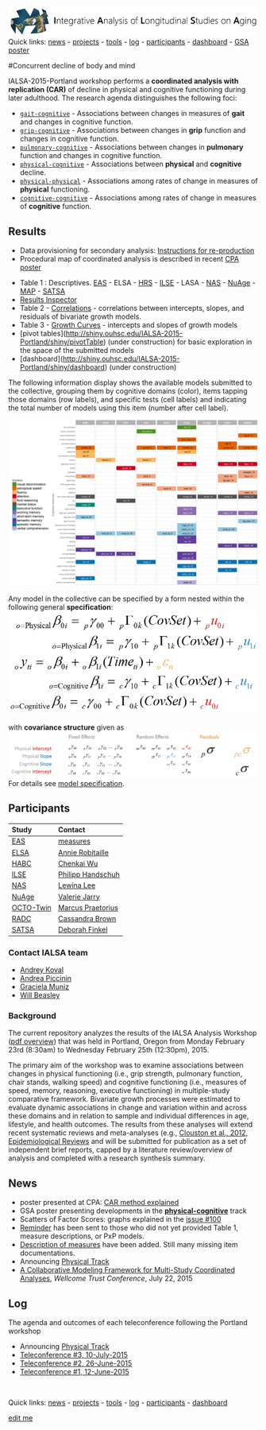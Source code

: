 
[![logl](libs/images/ialsa_long.png)](http://www.ialsa.org/)
Quick links: [news](#news)  -  [projects](#projects)  -  [tools](#tools)  -  [log](#log)  -  [participants](#participants)  -  [dashboard](http://shiny.ouhsc.edu/IALSA-2015-Portland/shiny/dashboard)  -  [GSA poster](https://github.com/IALSA/IALSA-2015-Portland/blob/master/projects/physical-cognitive/gsa_poster.md)

#Concurrent decline of body and mind  

IALSA-2015-Portland workshop performs a **coordinated analysis with replication (CAR)** of decline in physical and cognitive functioning during later adulthood. The research agenda distinguishes the following foci:    
* [`gait-cognitive`](/projects/gait-cognitive) - Associations between changes in measures of **gait** and changes in cognitive function.
* [`grip-cognitive`](/projects/grip-cognitive) - Associations between changes in **grip** function and changes in cognitive function.
* [`pulmonary-cognitive`](/projects/pulmonary-cognitive) - Associations between changes in **pulmonary** function and changes in cognitive function.
* [`physical-cognitive`](/projects/physical-cognitive) -  Associations between **physical** and **cognitive** decline.    
* [`physical-physical`](/projects/physical-physical) - Associations among rates of change in measures of **physical** functioning.   
* [`cognitive-cognitive`](/projects/cognitive-cognitive) - Associations among rates of change in measures of **cognitive** function.   


## Results  
* Data provisioning for secondary analysis: [Instructions for re-production](https://github.com/IALSA/IALSA-2015-Portland/blob/master/manipulation/contents.md)  
* Procedural map of coordinated analysis is described in recent [CPA poster](https://rawgit.com/IALSA/IALSA-2015-Portland/ad055bfff825d257cb4bcb83d51fc6dead53d227/pubs/2016-talks/2016-06-09-cpa/ppt/koval-etal-2016-06-10-cpa.pdf)
-  Table 1 : Descriptives.  [EAS](https://rawgit.com/IALSA/IALSA-2015-Portland/master/studies/table_1_descriptives/Table1_EAS_Descriptives_IALSA_Portland.pdf) - ELSA - [HRS](https://rawgit.com/IALSA/IALSA-2015-Portland/master/studies/table_1_descriptives/Table1_HRS_Descriptives_IALSA_Portland.pdf) - [ILSE](https://rawgit.com/IALSA/IALSA-2015-Portland/master/studies/table_1_descriptives/Table1_ILSE_Descriptives_IALSA_Portland.pdf) - LASA - [NAS](https://rawgit.com/IALSA/IALSA-2015-Portland/master/studies/table_1_descriptives/Table1_NAS_Descriptives_IALSA_Portland.pdf) - [NuAge](https://rawgit.com/IALSA/IALSA-2015-Portland/master/studies/table_1_descriptives/Table1_NuAge_Descriptives_IALSA_Portland.pdf) - [MAP](https://rawgit.com/IALSA/IALSA-2015-Portland/master/studies/table_1_descriptives/Table1_RADC_Descriptives_IALSA_Portland.pdf) - [SATSA](https://rawgit.com/IALSA/IALSA-2015-Portland/master/studies/table_1_descriptives/Table1_SATSA_Descriptives_IALSA_Portland.pdf)  
- [Results Inspector](https://rawgit.com/IALSA/IALSA-2015-Portland/master/reports/inspect-extracted-results/inspect-extracted-raw.html)
- Table 2 - [Correlations](https://rawgit.com/IALSA/IALSA-2015-Portland/master/reports/correlation-1/correlation-1.html) - correlations between intercepts, slopes, and residuals of bivariate growth models.
- Table 3 - [Growth Curves](https://rawgit.com/IALSA/IALSA-2015-Portland/master/reports/growth-curve-1/growth-curve-1.html) - intercepts and slopes of growth models
- \[pivot tables\](http://shiny.ouhsc.edu/IALSA-2015-Portland/shiny/pivotTable) (under construction) for basic exploration in the space of the submitted models
- \[dashboard\](http://shiny.ouhsc.edu/IALSA-2015-Portland/shiny/dashboard) (under construction)

The following information display shows the available models submitted to the collective, grouping them by cognitive domains (color), items tapping those domains (row labels), and specific tests (cell labels) and indicating the total number of models using this item (number after cell label).

 [![outcome space](https://raw.githubusercontent.com/IALSA/IALSA-2015-Portland/master/reports/outcome-space/figures_rmd/outcome-space-map-1.png)](https://raw.githubusercontent.com/IALSA/IALSA-2015-Portland/master/reports/outcome-space/figures_rmd/outcome-space-map-1.png)  

Any model in the collective can be specified by a form nested within the following general **specification**:  
[![general_model_specification](./libs/images/general_model_specification.png)](./reports/model_specification/README.md)  
</br>
with **covariance structure** given as
[![general_model_specification](./libs/images/specification_covariance_structure.png)](./reports/model_specification/README.md)  
For  details see [model specification](./reports/model-specification/README.md).  




## Participants
| Study | Contact |
| :---- | :------ |
| [EAS](http://htmlpreview.github.io/?https://github.com/IALSA/IALSA-2015-Portland/blob/master/reports/individual/eas.html) | [measures](./EAS/measures.md) |
| [ELSA](http://htmlpreview.github.io/?https://github.com/IALSA/IALSA-2015-Portland/blob/master/reports/individual/elsa.html) | [Annie Robitaille](mailto:annie.g.robitaille@gmail.com) |
| [HABC](http://htmlpreview.github.io/?https://github.com/IALSA/IALSA-2015-Portland/blob/master/reports/individual/habc.html) | [Chenkai Wu](mailto:chenkai.wu2010@gmail.com) |
| [ILSE](http://htmlpreview.github.io/?https://github.com/IALSA/IALSA-2015-Portland/blob/master/reports/individual/ilse.html) | [Philipp Handschuh](mailto:philipp.handschuh@uni-ulm.de) |
| [NAS](http://htmlpreview.github.io/?https://github.com/IALSA/IALSA-2015-Portland/blob/master/reports/individual/nas.html) | [Lewina Lee](mailto:lewina@bu.edu) |
| [NuAge](http://htmlpreview.github.io/?https://github.com/IALSA/IALSA-2015-Portland/blob/master/reports/individual/nuage.html) | [Valerie Jarry ](mailto:valerie.jarry@umontreal.ca ) |
| [OCTO-Twin](http://htmlpreview.github.io/?https://github.com/IALSA/IALSA-2015-Portland/blob/master/reports/individual/octo.html) | [Marcus Praetorius](mailto:marcus.praetorius@psy.gu.se) |
| [RADC](http://htmlpreview.github.io/?https://github.com/IALSA/IALSA-2015-Portland/blob/master/reports/individual/radc.html) | [Cassandra Brown](mailto:clb@uvic.ca) |
| [SATSA](http://htmlpreview.github.io/?https://github.com/IALSA/IALSA-2015-Portland/blob/master/reports/individual/satsa.html) | [Deborah Finkel](mailto:dfinkel@ius.edu) |

### Contact IALSA team

 - [Andrey Koval](mailto:andkov@uvic.ca)  
 - [Andrea Piccinin](mailto:piccinin@uvic.ca)   
 - [Graciela Muniz](mailto:gm299@cam.ac.uk)  
 - [Will Beasley](mailto:wibeasley@hotmail.com)  

### Background

The current repository analyzes the results of the IALSA Analysis Workshop ([pdf overview](https://www.dropbox.com/s/a8zmh70ybedyec6/IALSA%20Feb%202015%20Workshop%20Overview.pdf?dl=0)) that was  held in Portland, Oregon from Monday February 23rd (8:30am) to Wednesday February 25th (12:30pm), 2015.

The primary aim of the workshop was to examine associations between changes in physical functioning (i.e., grip strength, pulmonary function, chair stands, walking speed) and cognitive functioning (i.e., measures of speed, memory, reasoning, executive functioning) in multiple-study comparative framework. Bivariate growth processes were estimated to evaluate dynamic associations in change and variation within and across these domains and in relation to sample and individual differences in age, lifestyle, and health outcomes. The results from these analyses will extend recent systematic reviews and meta-analyses (e.g., [Clouston et al., 2012, Epidemiological Reviews](https://www.dropbox.com/s/vfe7u2ez5oxp3ev/Clouston_2013_Epidemiol%20Rev.pdf?dl=0) and will be submitted for publication as a set of independent brief reports, capped by a literature review/overview of analysis and completed with a research synthesis summary.


## News
 - poster presented at CPA: [CAR method explained](https://rawgit.com/IALSA/IALSA-2015-Portland/ad055bfff825d257cb4bcb83d51fc6dead53d227/pubs/2016-talks/2016-06-09-cpa/ppt/koval-etal-2016-06-10-cpa.pdf)
 -  GSA poster presenting developments in the [**physical-cognitive**](./projects/physical-cognitive/README.md) track  
 - Scatters of Factor Scores: graphs explained in the [issue #100](https://github.com/IALSA/IALSA-2015-Portland/issues/100)
 - [Reminder](./projects/physical/reminder_160915.md) has been sent to those who did not yet provided Table 1, measure descriptions, or PxP models.   
 - [Description of measures](./studies/measures.md) have been added. Still many missing item documentations.
 - Announcing [Physical Track](https://github.com/IALSA/IALSA-2015-Portland/blob/master/projects/physical/announce.md)
 - [A Collaborative Modeling Framework for Multi-Study Coordinated Analyses](http://htmlpreview.github.io/?https://raw.githubusercontent.com/IALSA/IALSA-2015-Portland/master/talks/2015_presentations/22_July/A%20Collaborative%20Modeling%20Framework%20for%20Multi-Study%20Coordinated%20Analyses.html#/), *Wellcome Trust Conference*, July 22, 2015  


## Log

The agenda and outcomes of each teleconference following the Portland workshop  
 - Announcing [Physical Track](https://github.com/IALSA/IALSA-2015-Portland/blob/master/projects/physical/announce.md)  
 - [Teleconference #3, 10-July-2015](./log.md)
 - [Teleconference #2, 26-June-2015](./log.md)
 - [Teleconference #1, 12-June-2015](./log.md#New)

</br>  

Quick links: [news](#news)  -  [projects](#projects)  -  [tools](#tools)  -  [log](#log)  -  [participants](#participants)  -  [dashboard](http://shiny.ouhsc.edu/IALSA-2015-Portland/shiny/dashboard)

[edit me](https://github.com/IALSA/IALSA-2015-Portland/edit/master/README.md)

